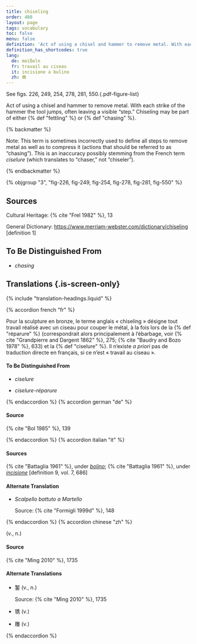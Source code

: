 ```yaml
---
title: chiseling
order: 480
layout: page
tags: vocabulary
toc: false
menu: false
definition: 'Act of using a chisel and hammer to remove metal. With each strike of the hammer the tool jumps, often leaving a visible “step.” Chiseling may be part of either {% def "fettling" %} or {% def "chasing" %}.'
definition_has_shortcodes: true
lang:
  de: meißeln
  fr: travail au ciseau
  it: incisione a bulino
  zh: 凿
---
```


See figs. 226, 249, 254, 278, 281, 550.{.pdf-figure-list}

Act of using a chisel and hammer to remove metal. With each strike of the hammer the tool jumps, often leaving a visible “step.” Chiseling may be part of either {% def "fettling" %} or {% def "chasing" %}.

{% backmatter %}

Note: This term is sometimes incorrectly used to define all steps to remove metal as well as to compress it (actions that should be referred to as “chasing”). This is an inaccuracy possibly stemming from the French term *ciselure* (which translates to “chaser,” not “chiseler”).

{% endbackmatter %}

{% objgroup "3", "fig-226, fig-249, fig-254, fig-278, fig-281, fig-550" %}

## Sources

Cultural Heritage: {% cite "Frel 1982" %}, 13

General Dictionary: <https://www.merriam-webster.com/dictionary/chiseling> [definition 1]

## To Be Distinguished From

- *chasing*

## Translations {.is-screen-only}

<div class="accordion">
{% include "translation-headings.liquid" %}

{% accordion french "fr" %}

Pour la sculpture en bronze, le terme anglais « chiseling » désigne tout travail réalisé avec un ciseau pour couper le métal, à la fois lors de la {% def "réparure" %} (correspondrait alors principalement à l’ébarbage, voir {% cite "Grandpierre and Dargent 1862" %}, 275; {% cite "Baudry and Bozo 1978" %}, 633) et la {% def "ciselure" %}. Il n’existe *a priori* pas de traduction directe en français, si ce n’est « travail au ciseau ».

#### To Be Distinguished From

- *ciselure*

- *ciselure-réparure*

{% endaccordion %}
{% accordion german "de" %}

#### Source

{% cite "Bol 1985" %}, 139

{% endaccordion %}
{% accordion italian "it" %}

#### Sources

{% cite "Battaglia 1961" %}, under [*bolino*](http://www.gdli.it/pdf_viewer/Scripts/pdf.js/web/viewer.asp?file=/PDF/GDLI02/GDLI_02_ocr_444.pdf&parola=bulino); {% cite "Battaglia 1961" %}, under [*incisione*](https://www.gdli.it/pdf_viewer/Scripts/pdf.js/web/viewer.asp?file=/PDF/GDLI07/GDLI_07_ocr_693.pdf&parola=incisione) [definition 9, vol. 7, 686]

#### Alternate Translation

- *Scalpello battuto a Martello*

    Source: {% cite "Formigli 1999d" %}, 148

{% endaccordion %}
{% accordion chinese "zh" %}

(v., n.)

#### Source

{% cite "Ming 2010" %}, 1735

#### Alternate Translations

- <span lang="zh">錾</span> (v., n.)

    Source: {% cite "Ming 2010" %}, 1735

- <span lang="zh">镌</span>  (v.)

- <span lang="zh">雕</span>  (v.)

{% endaccordion %}

</div>
